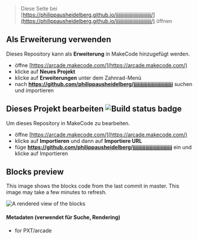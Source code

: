  


> Diese Seite bei [https://philippausheidelberg.github.io/jjjjjjjjjjjjjjjjjjjjjjjjjjjj/](https://philippausheidelberg.github.io/jjjjjjjjjjjjjjjjjjjjjjjjjjjj/) öffnen

## Als Erweiterung verwenden

Dieses Repository kann als **Erweiterung** in MakeCode hinzugefügt werden.

* öffne [https://arcade.makecode.com/](https://arcade.makecode.com/)
* klicke auf **Neues Projekt**
* klicke auf **Erweiterungen** unter dem Zahnrad-Menü
* nach **https://github.com/philippausheidelberg/jjjjjjjjjjjjjjjjjjjjjjjjjjjj** suchen und importieren

## Dieses Projekt bearbeiten ![Build status badge](https://github.com/philippausheidelberg/jjjjjjjjjjjjjjjjjjjjjjjjjjjj/workflows/MakeCode/badge.svg)

Um dieses Repository in MakeCode zu bearbeiten.

* öffne [https://arcade.makecode.com/](https://arcade.makecode.com/)
* klicke auf **Importieren** und dann auf **Importiere URL**
* füge **https://github.com/philippausheidelberg/jjjjjjjjjjjjjjjjjjjjjjjjjjjj** ein und klicke auf Importieren

## Blocks preview

This image shows the blocks code from the last commit in master.
This image may take a few minutes to refresh.

![A rendered view of the blocks](https://github.com/philippausheidelberg/jjjjjjjjjjjjjjjjjjjjjjjjjjjj/raw/master/.github/makecode/blocks.png)

#### Metadaten (verwendet für Suche, Rendering)

* for PXT/arcade
<script src="https://makecode.com/gh-pages-embed.js"></script><script>makeCodeRender("{{ site.makecode.home_url }}", "{{ site.github.owner_name }}/{{ site.github.repository_name }}");</script>

